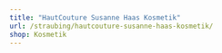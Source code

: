 ```yaml
---
title: "HautCouture Susanne Haas Kosmetik"
url: /straubing/hautcouture-susanne-haas-kosmetik/
shop: Kosmetik
---
```

